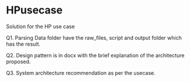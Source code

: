 # HPusecase
Solution for the HP use case


Q1. Parsing Data folder have the raw_files, script and output folder which has the result.

Q2. Design pattern is in docx with the brief explanation of the architecture proposed.

Q3. System architecture recommendation as per the usecase.
